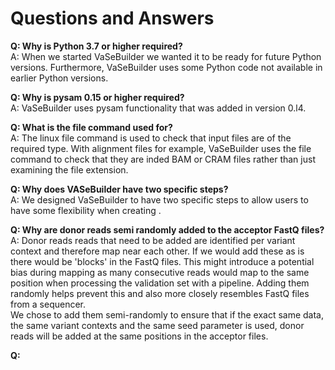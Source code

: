 # Questions and Answers

__Q: Why is Python 3.7 or higher required?__  
A: When we started VaSeBuilder we wanted it to be ready for future Python versions. Furthermore, VaSeBuilder uses some Python code not available in earlier Python versions.

__Q: Why is pysam 0.15 or higher required?__  
A: VaSeBuilder uses pysam functionality that was added in version 0.l4.

__Q: What is the file command used for?__  
A: The linux file command is used to check that input files are of the required type. With alignment files for example, VaSeBuilder uses the file command to check that they are inded BAM or CRAM files rather than just examining the file extension.

__Q: Why does VASeBuilder have two specific steps?__  
A: We designed VaSeBuilder to have two specific steps to allow users to have some flexibility when creating .

__Q: Why are donor reads semi randomly added to the acceptor FastQ files?__  
A: Donor reads reads that need to be added are identified per variant context and therefore map near each other. If we would add these as is there would be 'blocks' in the FastQ files. This might introduce a potential bias during mapping as many consecutive reads would map to the same position when processing the validation set with a pipeline. Adding them randomly helps prevent this and also more closely resembles FastQ files from a sequencer.  
We chose to add them semi-randomly to ensure that if the exact same data, the same variant contexts and the same seed parameter is used, donor reads will be added at the same positions in the acceptor files.

__Q:__
